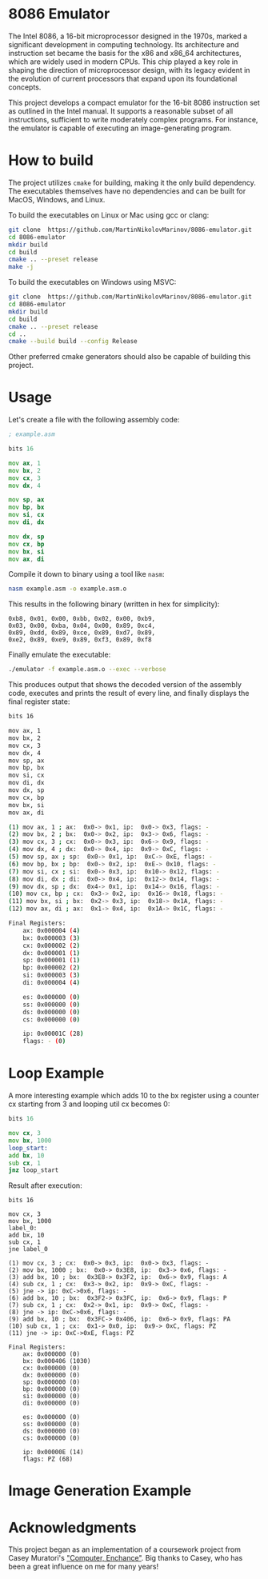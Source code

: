 # 8086 Emulator

The Intel 8086, a 16-bit microprocessor designed in the 1970s, marked a significant development in computing technology. Its architecture and instruction set became the basis for the x86 and x86_64 architectures, which are widely used in modern CPUs. This chip played a key role in shaping the direction of microprocessor design, with its legacy evident in the evolution of current processors that expand upon its foundational concepts.

This project develops a compact emulator for the 16-bit 8086 instruction set as outlined in the Intel manual. It supports a reasonable subset of all instructions, sufficient to write moderately complex programs. For instance, the emulator is capable of executing an image-generating program.

# How to build

The project utilizes `cmake` for building, making it the only build dependency. The executables themselves have no dependencies and can be built for MacOS, Windows, and Linux.

To build the executables on Linux or Mac using gcc or clang:
```bash
git clone  https://github.com/MartinNikolovMarinov/8086-emulator.git
cd 8086-emulator
mkdir build
cd build
cmake .. --preset release
make -j
```

To build the executables on Windows using MSVC:
```bash
git clone  https://github.com/MartinNikolovMarinov/8086-emulator.git
cd 8086-emulator
mkdir build
cd build
cmake .. --preset release
cd ..
cmake --build build --config Release
```

Other preferred cmake generators should also be capable of building this project.

# Usage

Let's create a file with the following assembly code:
```asm
; example.asm

bits 16

mov ax, 1
mov bx, 2
mov cx, 3
mov dx, 4

mov sp, ax
mov bp, bx
mov si, cx
mov di, dx

mov dx, sp
mov cx, bp
mov bx, si
mov ax, di
```

Compile it down to binary using a tool like `nasm`:
```bash
nasm example.asm -o example.asm.o
```

This results in the following binary (written in hex for simplicity):
```
0xb8, 0x01, 0x00, 0xbb, 0x02, 0x00, 0xb9,
0x03, 0x00, 0xba, 0x04, 0x00, 0x89, 0xc4,
0x89, 0xdd, 0x89, 0xce, 0x89, 0xd7, 0x89,
0xe2, 0x89, 0xe9, 0x89, 0xf3, 0x89, 0xf8
```

Finally emulate the executable:
```bash
./emulator -f example.asm.o --exec --verbose
```

This produces output that shows the decoded version of the assembly code, executes and prints the result of every line, and finally displays the final register state:
```bash
bits 16

mov ax, 1
mov bx, 2
mov cx, 3
mov dx, 4
mov sp, ax
mov bp, bx
mov si, cx
mov di, dx
mov dx, sp
mov cx, bp
mov bx, si
mov ax, di

(1) mov ax, 1 ; ax:  0x0-> 0x1, ip:  0x0-> 0x3, flags: -
(2) mov bx, 2 ; bx:  0x0-> 0x2, ip:  0x3-> 0x6, flags: -
(3) mov cx, 3 ; cx:  0x0-> 0x3, ip:  0x6-> 0x9, flags: -
(4) mov dx, 4 ; dx:  0x0-> 0x4, ip:  0x9-> 0xC, flags: -
(5) mov sp, ax ; sp:  0x0-> 0x1, ip:  0xC-> 0xE, flags: -
(6) mov bp, bx ; bp:  0x0-> 0x2, ip:  0xE-> 0x10, flags: -
(7) mov si, cx ; si:  0x0-> 0x3, ip:  0x10-> 0x12, flags: -
(8) mov di, dx ; di:  0x0-> 0x4, ip:  0x12-> 0x14, flags: -
(9) mov dx, sp ; dx:  0x4-> 0x1, ip:  0x14-> 0x16, flags: -
(10) mov cx, bp ; cx:  0x3-> 0x2, ip:  0x16-> 0x18, flags: -
(11) mov bx, si ; bx:  0x2-> 0x3, ip:  0x18-> 0x1A, flags: -
(12) mov ax, di ; ax:  0x1-> 0x4, ip:  0x1A-> 0x1C, flags: -

Final Registers:
	ax: 0x000004 (4)
	bx: 0x000003 (3)
	cx: 0x000002 (2)
	dx: 0x000001 (1)
	sp: 0x000001 (1)
	bp: 0x000002 (2)
	si: 0x000003 (3)
	di: 0x000004 (4)

	es: 0x000000 (0)
	ss: 0x000000 (0)
	ds: 0x000000 (0)
	cs: 0x000000 (0)

	ip: 0x00001C (28)
	flags: - (0)
```

# Loop Example

A more interesting example which adds 10 to the bx register using a counter cx starting from 3 and looping util cx becomes 0:
```asm
bits 16

mov cx, 3
mov bx, 1000
loop_start:
add bx, 10
sub cx, 1
jnz loop_start
```

Result after execution:
```
bits 16

mov cx, 3
mov bx, 1000
label_0:
add bx, 10
sub cx, 1
jne label_0

(1) mov cx, 3 ; cx:  0x0-> 0x3, ip:  0x0-> 0x3, flags: -
(2) mov bx, 1000 ; bx:  0x0-> 0x3E8, ip:  0x3-> 0x6, flags: -
(3) add bx, 10 ; bx:  0x3E8-> 0x3F2, ip:  0x6-> 0x9, flags: A
(4) sub cx, 1 ; cx:  0x3-> 0x2, ip:  0x9-> 0xC, flags: -
(5) jne -> ip: 0xC->0x6, flags: -
(6) add bx, 10 ; bx:  0x3F2-> 0x3FC, ip:  0x6-> 0x9, flags: P
(7) sub cx, 1 ; cx:  0x2-> 0x1, ip:  0x9-> 0xC, flags: -
(8) jne -> ip: 0xC->0x6, flags: -
(9) add bx, 10 ; bx:  0x3FC-> 0x406, ip:  0x6-> 0x9, flags: PA
(10) sub cx, 1 ; cx:  0x1-> 0x0, ip:  0x9-> 0xC, flags: PZ
(11) jne -> ip: 0xC->0xE, flags: PZ

Final Registers:
	ax: 0x000000 (0)
	bx: 0x000406 (1030)
	cx: 0x000000 (0)
	dx: 0x000000 (0)
	sp: 0x000000 (0)
	bp: 0x000000 (0)
	si: 0x000000 (0)
	di: 0x000000 (0)

	es: 0x000000 (0)
	ss: 0x000000 (0)
	ds: 0x000000 (0)
	cs: 0x000000 (0)

	ip: 0x00000E (14)
	flags: PZ (68)

```

# Image Generation Example

# Acknowledgments

This project began as an implementation of a coursework project from Casey Muratori's ["Computer, Enchance"](https://www.computerenhance.com/p/table-of-contents). Big thanks to Casey, who has been a great influence on me for many years!
